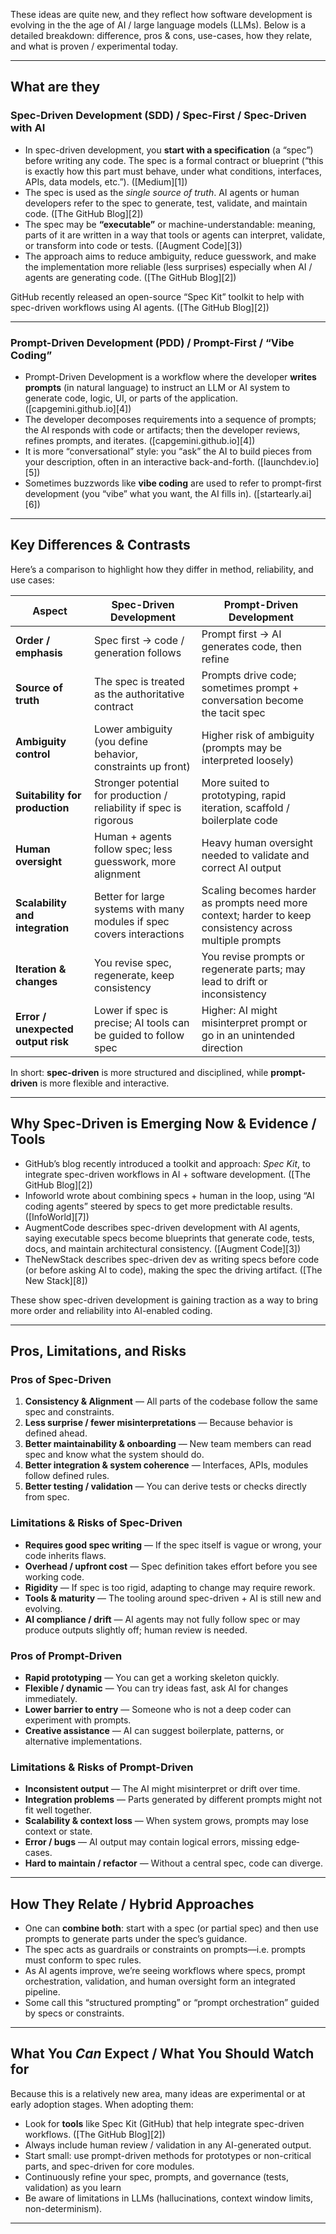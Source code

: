 These ideas are quite new, and they reflect how software development is evolving in the the age of AI / large language models (LLMs). Below is a detailed breakdown: difference, pros & cons, use-cases, how they relate, and what is proven / experimental today.

---

## What are they

### Spec-Driven Development (SDD) / Spec-First / Spec-Driven with AI

* In spec-driven development, you **start with a specification** (a “spec”) before writing any code. The spec is a formal contract or blueprint (“this is exactly how this part must behave, under what conditions, interfaces, APIs, data models, etc.”). ([Medium][1])
* The spec is used as the *single source of truth*. AI agents or human developers refer to the spec to generate, test, validate, and maintain code. ([The GitHub Blog][2])
* The spec may be **“executable”** or machine-understandable: meaning, parts of it are written in a way that tools or agents can interpret, validate, or transform into code or tests. ([Augment Code][3])
* The approach aims to reduce ambiguity, reduce guesswork, and make the implementation more reliable (less surprises) especially when AI / agents are generating code. ([The GitHub Blog][2])

GitHub recently released an open-source “Spec Kit” toolkit to help with spec-driven workflows using AI agents. ([The GitHub Blog][2])

---

### Prompt-Driven Development (PDD) / Prompt-First / “Vibe Coding”

* Prompt-Driven Development is a workflow where the developer **writes prompts** (in natural language) to instruct an LLM or AI system to generate code, logic, UI, or parts of the application. ([capgemini.github.io][4])
* The developer decomposes requirements into a sequence of prompts; the AI responds with code or artifacts; then the developer reviews, refines prompts, and iterates. ([capgemini.github.io][4])
* It is more “conversational” style: you “ask” the AI to build pieces from your description, often in an interactive back-and-forth. ([launchdev.io][5])
* Sometimes buzzwords like **vibe coding** are used to refer to prompt-first development (you “vibe” what you want, the AI fills in). ([startearly.ai][6])

---

## Key Differences & Contrasts

Here’s a comparison to highlight how they differ in method, reliability, and use cases:

| Aspect                             | Spec-Driven Development                                                | Prompt-Driven Development                                                                               |
| ---------------------------------- | ---------------------------------------------------------------------- | ------------------------------------------------------------------------------------------------------- |
| **Order / emphasis**               | Spec first → code / generation follows                                 | Prompt first → AI generates code, then refine                                                           |
| **Source of truth**                | The spec is treated as the authoritative contract                      | Prompts drive code; sometimes prompt + conversation become the tacit spec                               |
| **Ambiguity control**              | Lower ambiguity (you define behavior, constraints up front)            | Higher risk of ambiguity (prompts may be interpreted loosely)                                           |
| **Suitability for production**     | Stronger potential for production / reliability if spec is rigorous    | More suited to prototyping, rapid iteration, scaffold / boilerplate code                                |
| **Human oversight**                | Human + agents follow spec; less guesswork, more alignment             | Heavy human oversight needed to validate and correct AI output                                          |
| **Scalability and integration**    | Better for large systems with many modules if spec covers interactions | Scaling becomes harder as prompts need more context; harder to keep consistency across multiple prompts |
| **Iteration & changes**            | You revise spec, regenerate, keep consistency                          | You revise prompts or regenerate parts; may lead to drift or inconsistency                              |
| **Error / unexpected output risk** | Lower if spec is precise; AI tools can be guided to follow spec        | Higher: AI might misinterpret prompt or go in an unintended direction                                   |

In short: **spec-driven** is more structured and disciplined, while **prompt-driven** is more flexible and interactive.

---

## Why Spec-Driven is Emerging Now & Evidence / Tools

* GitHub’s blog recently introduced a toolkit and approach: *Spec Kit*, to integrate spec-driven workflows in AI + software development. ([The GitHub Blog][2])
* Infoworld wrote about combining specs + human in the loop, using “AI coding agents” steered by specs to get more predictable results. ([InfoWorld][7])
* AugmentCode describes spec-driven development with AI agents, saying executable specs become blueprints that generate code, tests, docs, and maintain architectural consistency. ([Augment Code][3])
* TheNewStack describes spec-driven dev as writing specs before code (or before asking AI to code), making the spec the driving artifact. ([The New Stack][8])

These show spec-driven development is gaining traction as a way to bring more order and reliability into AI-enabled coding.

---

## Pros, Limitations, and Risks

### Pros of Spec-Driven

1. **Consistency & Alignment** — All parts of the codebase follow the same spec and constraints.
2. **Less surprise / fewer misinterpretations** — Because behavior is defined ahead.
3. **Better maintainability & onboarding** — New team members can read spec and know what the system should do.
4. **Better integration & system coherence** — Interfaces, APIs, modules follow defined rules.
5. **Better testing / validation** — You can derive tests or checks directly from spec.

### Limitations & Risks of Spec-Driven

* **Requires good spec writing** — If the spec itself is vague or wrong, your code inherits flaws.
* **Overhead / upfront cost** — Spec definition takes effort before you see working code.
* **Rigidity** — If spec is too rigid, adapting to change may require rework.
* **Tools & maturity** — The tooling around spec-driven + AI is still new and evolving.
* **AI compliance / drift** — AI agents may not fully follow spec or may produce outputs slightly off; human review is needed.

### Pros of Prompt-Driven

* **Rapid prototyping** — You can get a working skeleton quickly.
* **Flexible / dynamic** — You can try ideas fast, ask AI for changes immediately.
* **Lower barrier to entry** — Someone who is not a deep coder can experiment with prompts.
* **Creative assistance** — AI can suggest boilerplate, patterns, or alternative implementations.

### Limitations & Risks of Prompt-Driven

* **Inconsistent output** — The AI might misinterpret or drift over time.
* **Integration problems** — Parts generated by different prompts might not fit well together.
* **Scalability & context loss** — When system grows, prompts may lose context or state.
* **Error / bugs** — AI output may contain logical errors, missing edge‐cases.
* **Hard to maintain / refactor** — Without a central spec, code can diverge.

---

## How They Relate / Hybrid Approaches

* One can **combine both**: start with a spec (or partial spec) and then use prompts to generate parts under the spec’s guidance.
* The spec acts as guardrails or constraints on prompts—i.e. prompts must conform to spec rules.
* As AI agents improve, we’re seeing workflows where specs, prompt orchestration, validation, and human oversight form an integrated pipeline.
* Some call this “structured prompting” or “prompt orchestration” guided by specs or constraints.

---

## What You *Can* Expect / What You Should Watch for

Because this is a relatively new area, many ideas are experimental or at early adoption stages. When adopting them:

* Look for **tools** like Spec Kit (GitHub) that help integrate spec-driven workflows. ([The GitHub Blog][2])
* Always include human review / validation in any AI-generated output.
* Start small: use prompt-driven methods for prototypes or non-critical parts, and spec-driven for core modules.
* Continuously refine your spec, prompts, and governance (tests, validation) as you learn
* Be aware of limitations in LLMs (hallucinations, context window limits, non-determinism).

---
